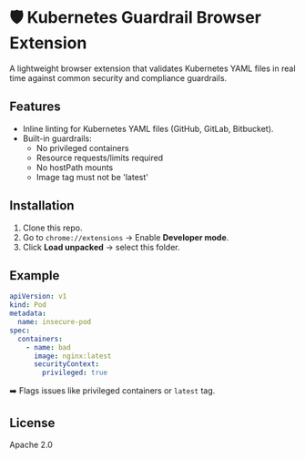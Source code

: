 # 🛡️ Kubernetes Guardrail Browser Extension

A lightweight browser extension that validates Kubernetes YAML files in real time against common security and compliance guardrails.

## Features
- Inline linting for Kubernetes YAML files (GitHub, GitLab, Bitbucket).
- Built-in guardrails:
  - No privileged containers
  - Resource requests/limits required
  - No hostPath mounts
  - Image tag must not be 'latest'

## Installation
1. Clone this repo.
2. Go to `chrome://extensions` → Enable **Developer mode**.
3. Click **Load unpacked** → select this folder.

## Example
```yaml
apiVersion: v1
kind: Pod
metadata:
  name: insecure-pod
spec:
  containers:
    - name: bad
      image: nginx:latest
      securityContext:
        privileged: true
```

➡️ Flags issues like privileged containers or `latest` tag.

## License
Apache 2.0
